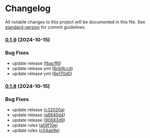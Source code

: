 # Changelog

All notable changes to this project will be documented in this file. See [standard-version](https://github.com/conventional-changelog/standard-version) for commit guidelines.

### [0.1.9](https://github.com/jwyGithub/eslint-config/compare/v0.1.8...v0.1.9) (2024-10-15)


### Bug Fixes

* update release ([fbacff6](https://github.com/jwyGithub/eslint-config/commit/fbacff694f16944e5c884f734bd40f7c1f25c07f))
* update release yml ([6cb9ccd](https://github.com/jwyGithub/eslint-config/commit/6cb9ccd67ab25174c063d0a8af4544b36c9bb080))
* update release yml ([6e170d0](https://github.com/jwyGithub/eslint-config/commit/6e170d031c53b549f80c3a01469c1fd7fb22416f))

### [0.1.8](https://github.com/jwyGithub/eslint-config/compare/v0.1.8-beta.2...v0.1.8) (2024-10-15)

### Bug Fixes

-   update release ([c32020a](https://github.com/jwyGithub/eslint-config/commit/c32020a7f376912f4a58947e7f6ef75bfe0542ef))
-   update release ([a8840d4](https://github.com/jwyGithub/eslint-config/commit/a8840d4af3236c799ef0b9fa3d9414829c782683))
-   update release ([90683d9](https://github.com/jwyGithub/eslint-config/commit/90683d9978a4359875ec06fe17eccd9a0786bcab))
-   update rules ([a59f10e](https://github.com/jwyGithub/eslint-config/commit/a59f10e1aeb5a5878d3a08a98e546d7f34045139))
-   update rules ([c04ab9e](https://github.com/jwyGithub/eslint-config/commit/c04ab9e5502673b1b56a7960326419e156ad7d68))
